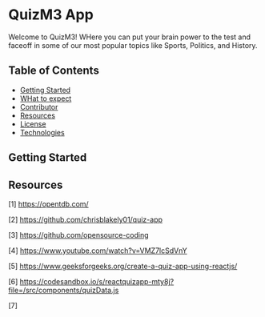 # QuizM3 App

Welcome to QuizM3! WHere you can put your brain power to the test and faceoff in some of our most popular topics like Sports, Politics, and History.

## Table of Contents

- [Getting Started](#getting-started)
- [WHat to expect](#What-to-Expect)
- [Contributor](#contributor)
- [Resources](#resources)
- [License](#license)
- [Technologies](#technologies)

## Getting Started


## Resources


<a id="1">[1]</a> 
https://opentdb.com/

<a id="2">[2]</a> 
https://github.com/chrisblakely01/quiz-app

<a id="3">[3]</a> 
https://github.com/opensource-coding

<a id="4">[4]</a> 
https://www.youtube.com/watch?v=VMZ7lcSdVnY

<a id="5">[5]</a> 
https://www.geeksforgeeks.org/create-a-quiz-app-using-reactjs/

<a id="6">[6]</a> 
https://codesandbox.io/s/reactquizapp-mty8j?file=/src/components/quizData.js

<a id="7">[7]</a> 

